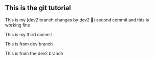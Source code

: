 ## This is the git tutorial

This is my (dev2 branch changes by dev2 🤣) second commit and this is working fine

This is my third commit 

This is from dev branch

This is from the dev2 branch